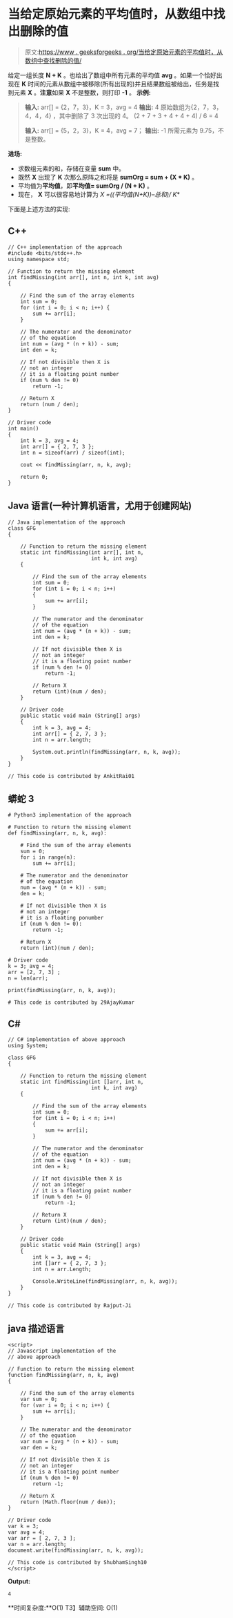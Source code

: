# 当给定原始元素的平均值时，从数组中找出删除的值

> 原文:[https://www . geeksforgeeks . org/当给定原始元素的平均值时，从数组中查找删除的值/](https://www.geeksforgeeks.org/find-the-deleted-value-from-the-array-when-average-of-original-elements-is-given/)

给定一组长度 **N + K** 。也给出了数组中所有元素的平均值 **avg** 。如果一个恰好出现在 **K** 时间的元素从数组中被移除(所有出现的)并且结果数组被给出，任务是找到元素 **X** 。**注意**如果 **X** 不是整数，则打印 **-1** 。
**示例:**

> **输入:** arr[] = {2，7，3}，K = 3，avg = 4
> **输出:** 4
> 原始数组为{2，7，3，4，4，4}
> ，其中删除了 3 次出现的 4。
> (2 + 7 + 3 + 4 + 4 + 4) / 6 = 4
> 
> **输入:** arr[] = {5，2，3}，K = 4，avg = 7；
> **输出:** -1
> 所需元素为 9.75，不是整数。

**进场:**

*   求数组元素的和，存储在变量 **sum** 中。
*   既然 **X** 出现了 **K** 次那么原阵之和将是 **sumOrg = sum + (X * K)** 。
*   平均值为**平均值**，即**平均值= sumOrg / (N + K)** 。
*   现在， **X** 可以很容易地计算为 **X =((平均值*(N+K))–总和)/ K**

下面是上述方法的实现:

## C++

```
// C++ implementation of the approach
#include <bits/stdc++.h>
using namespace std;

// Function to return the missing element
int findMissing(int arr[], int n, int k, int avg)
{

    // Find the sum of the array elements
    int sum = 0;
    for (int i = 0; i < n; i++) {
        sum += arr[i];
    }

    // The numerator and the denominator
    // of the equation
    int num = (avg * (n + k)) - sum;
    int den = k;

    // If not divisible then X is
    // not an integer
    // it is a floating point number
    if (num % den != 0)
        return -1;

    // Return X
    return (num / den);
}

// Driver code
int main()
{
    int k = 3, avg = 4;
    int arr[] = { 2, 7, 3 };
    int n = sizeof(arr) / sizeof(int);

    cout << findMissing(arr, n, k, avg);

    return 0;
}
```

## Java 语言(一种计算机语言，尤用于创建网站)

```
// Java implementation of the approach
class GFG
{

    // Function to return the missing element
    static int findMissing(int arr[], int n,
                           int k, int avg)
    {

        // Find the sum of the array elements
        int sum = 0;
        for (int i = 0; i < n; i++)
        {
            sum += arr[i];
        }

        // The numerator and the denominator
        // of the equation
        int num = (avg * (n + k)) - sum;
        int den = k;

        // If not divisible then X is
        // not an integer
        // it is a floating point number
        if (num % den != 0)
            return -1;

        // Return X
        return (int)(num / den);
    }

    // Driver code
    public static void main (String[] args)
    {
        int k = 3, avg = 4;
        int arr[] = { 2, 7, 3 };
        int n = arr.length;

        System.out.println(findMissing(arr, n, k, avg));
    }
}

// This code is contributed by AnkitRai01
```

## 蟒蛇 3

```
# Python3 implementation of the approach

# Function to return the missing element
def findMissing(arr, n, k, avg):

    # Find the sum of the array elements
    sum = 0;
    for i in range(n):
        sum += arr[i];

    # The numerator and the denominator
    # of the equation
    num = (avg * (n + k)) - sum;
    den = k;

    # If not divisible then X is
    # not an integer
    # it is a floating ponumber
    if (num % den != 0):
        return -1;

    # Return X
    return (int)(num / den);

# Driver code
k = 3; avg = 4;
arr = [2, 7, 3] ;
n = len(arr);

print(findMissing(arr, n, k, avg));

# This code is contributed by 29AjayKumar
```

## C#

```
// C# implementation of above approach
using System;

class GFG
{

    // Function to return the missing element
    static int findMissing(int []arr, int n,
                           int k, int avg)
    {

        // Find the sum of the array elements
        int sum = 0;
        for (int i = 0; i < n; i++)
        {
            sum += arr[i];
        }

        // The numerator and the denominator
        // of the equation
        int num = (avg * (n + k)) - sum;
        int den = k;

        // If not divisible then X is
        // not an integer
        // it is a floating point number
        if (num % den != 0)
            return -1;

        // Return X
        return (int)(num / den);
    }

    // Driver code
    public static void Main (String[] args)
    {
        int k = 3, avg = 4;
        int []arr = { 2, 7, 3 };
        int n = arr.Length;

        Console.WriteLine(findMissing(arr, n, k, avg));
    }
}

// This code is contributed by Rajput-Ji
```

## java 描述语言

```
<script>
// Javascript implementation of the
// above approach

// Function to return the missing element
function findMissing(arr, n, k, avg)
{

    // Find the sum of the array elements
    var sum = 0;
    for (var i = 0; i < n; i++) {
        sum += arr[i];
    }

    // The numerator and the denominator
    // of the equation
    var num = (avg * (n + k)) - sum;
    var den = k;

    // If not divisible then X is
    // not an integer
    // it is a floating point number
    if (num % den != 0)
        return -1;

    // Return X
    return (Math.floor(num / den));
}

// Driver code
var k = 3;
var avg = 4;
var arr = [ 2, 7, 3 ];
var n = arr.length;
document.write(findMissing(arr, n, k, avg));

// This code is contributed by ShubhamSingh10
</script>
```

**Output:** 

```
4
```

**时间复杂度:**O(1)
T3】辅助空间: O(1)